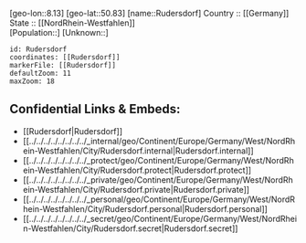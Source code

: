 ﻿---
location: [50.83,8.13] 
mapzoom: [7,12] 
mapmarker: city 
type: City
tags:
- geo/City


SpocWebEntityId: 33818
isDeleted: false
confidential: public

---
[geo-lon::8.13] 
[geo-lat::50.83] 
[name::Rudersdorf] 
Country :: [[Germany]]  
State :: [[NordRhein-Westfahlen]]  
[Population::] 
[Unknown::] 


```leaflet
id: Rudersdorf
coordinates: [[Rudersdorf]] 
markerFile: [[Rudersdorf]] 
defaultZoom: 11 
maxZoom: 18
```


## Confidential Links & Embeds: 
- [[Rudersdorf|Rudersdorf]]  
- [[../../../../../../../../_internal/geo/Continent/Europe/Germany/West/NordRhein-Westfahlen/City/Rudersdorf.internal|Rudersdorf.internal]] 
- [[../../../../../../../../_protect/geo/Continent/Europe/Germany/West/NordRhein-Westfahlen/City/Rudersdorf.protect|Rudersdorf.protect]] 
- [[../../../../../../../../_private/geo/Continent/Europe/Germany/West/NordRhein-Westfahlen/City/Rudersdorf.private|Rudersdorf.private]] 
- [[../../../../../../../../_personal/geo/Continent/Europe/Germany/West/NordRhein-Westfahlen/City/Rudersdorf.personal|Rudersdorf.personal]] 
- [[../../../../../../../../_secret/geo/Continent/Europe/Germany/West/NordRhein-Westfahlen/City/Rudersdorf.secret|Rudersdorf.secret]] 

